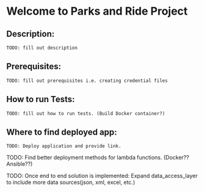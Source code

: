 # Welcome to Parks and Ride Project


## Description:
    TODO: fill out description


## Prerequisites:
    TODO: fill out prerequisites i.e. creating credential files

## How to run Tests:

    TODO: fill out how to run tests. (Build Docker container?)

## Where to find deployed app:
    TODO: Deploy application and provide link.


TODO: Find better deployment methods for lambda functions. (Docker?? Ansible??)

TODO: Once end to end solution is implemented: Expand data_access_layer to include more data sources(json, xml, excel, etc.)
